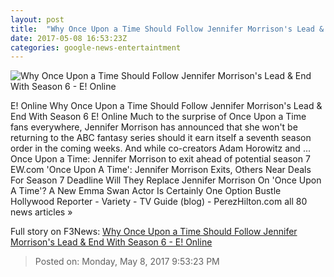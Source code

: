 ```yaml
---
layout: post
title:  "Why Once Upon a Time Should Follow Jennifer Morrison's Lead & End With Season 6 - E! Online"
date: 2017-05-08 16:53:23Z
categories: google-news-entertaintment
---
```


![Why Once Upon a Time Should Follow Jennifer Morrison's Lead & End With Season 6 - E! Online](http://akns-images.eonline.com/eol_images/Entire_Site/2016822/rs_600x600-160922202029-222.jpg?downsize=450:*&crop=450:350;left,top)

E! Online Why Once Upon a Time Should Follow Jennifer Morrison's Lead & End With Season 6 E! Online Much to the surprise of Once Upon a Time fans everywhere, Jennifer Morrison has announced that she won't be returning to the ABC fantasy series should it earn itself a seventh season order in the coming weeks. And while co-creators Adam Horowitz and ... Once Upon a Time: Jennifer Morrison to exit ahead of potential season 7 EW.com 'Once Upon A Time': Jennifer Morrison Exits, Others Near Deals For Season 7 Deadline Will They Replace Jennifer Morrison On 'Once Upon A Time'? A New Emma Swan Actor Is Certainly One Option Bustle Hollywood Reporter - Variety - TV Guide (blog) - PerezHilton.com all 80 news articles »


Full story on F3News: [Why Once Upon a Time Should Follow Jennifer Morrison's Lead & End With Season 6 - E! Online](http://www.f3nws.com/n/xbtUTJ)

> Posted on: Monday, May 8, 2017 9:53:23 PM
